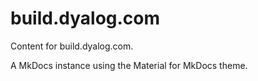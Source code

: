 build.dyalog.com
================

Content for build.dyalog.com.

A MkDocs instance using the Material for MkDocs theme.